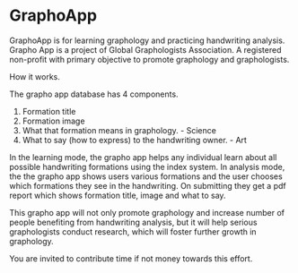 GraphoApp
=========

GraphoApp is for learning graphology and practicing handwriting analysis.
Grapho App is a project of Global Graphologists Association. A registered non-profit with primary objective to promote graphology and graphologists. 

How it works.

The grapho app database has 4 components.
1. Formation title
2. Formation image
3. What that formation means in graphology. - Science
4. What to say (how to express) to the handwriting owner. - Art

In the learning mode, the grapho app helps any individual learn about all possible handwriting formations using the index system.
In analysis mode, the the grapho app shows users various formations and the user chooses which formations they see in the handwriting. On submitting they get a pdf report which shows formation title, image and what to say.

This grapho app will not only promote graphology and increase number of people benefiting from handwriting analysis, but it will help serious graphologists conduct research, which will foster further growth in graphology.

You are invited to contribute time if not money towards this effort.  
